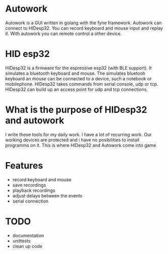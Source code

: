 # Autowork
Autowork is a GUI written in golang with the fyne framework. Autowork can connect to HIDesp32.
You can record keyboard and mouse input and replay it.
With autowork you can remote control a other device.

# HID esp32
HIDesp32 is a firmware for the espressive esp32 (with BLE support).
It simulates a bluetooth keyboard and mouse. The simulates bluetooh keyboard an mouse can be connected to a device, such a notebook or mobilephone.
HIDesp32 takes commands from serial console, udp or tcp.
HIDesp32 can build up an access point for udp and tcp connections.

# What is the purpose of HIDesp32 and autowork
I write these tools for my daily work.
I have a lot of recurring work. Our working devices are protected and i have no posibilities to install programms on it.
This is where HIDesp32 and Autowork come into game.

# Features
- record keyboard and mouse
- save recordings
- playback recordings
- adjust delays between the events
- serial connection

# TODO
- documentation
- unittests
- clean up code